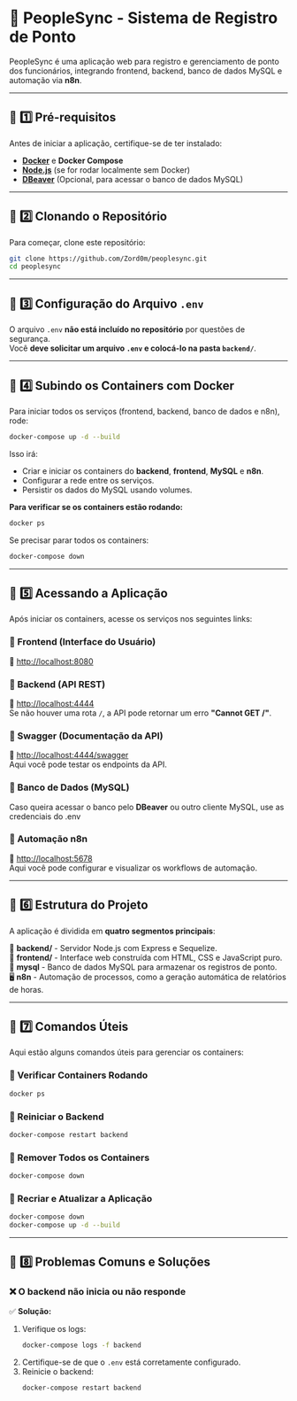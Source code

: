 # 📌 PeopleSync - Sistema de Registro de Ponto

PeopleSync é uma aplicação web para registro e gerenciamento de ponto dos funcionários, integrando frontend, backend, banco de dados MySQL e automação via **n8n**.

---

## 📌 1️⃣ Pré-requisitos

Antes de iniciar a aplicação, certifique-se de ter instalado:

- **[Docker](https://www.docker.com/)** e **Docker Compose**
- **[Node.js](https://nodejs.org/en/)** (se for rodar localmente sem Docker)
- **[DBeaver](https://dbeaver.io/)** (Opcional, para acessar o banco de dados MySQL)

---

## 📌 2️⃣ Clonando o Repositório

Para começar, clone este repositório:

```sh
git clone https://github.com/Zord0m/peoplesync.git
cd peoplesync
```

---

## 📌 3️⃣ Configuração do Arquivo `.env`

O arquivo `.env` **não está incluído no repositório** por questões de segurança.  
Você **deve solicitar um arquivo `.env` e colocá-lo na pasta `backend/`**.

---

## 📌 4️⃣ Subindo os Containers com Docker

Para iniciar todos os serviços (frontend, backend, banco de dados e n8n), rode:

```sh
docker-compose up -d --build
```

Isso irá:

- Criar e iniciar os containers do **backend**, **frontend**, **MySQL** e **n8n**.
- Configurar a rede entre os serviços.
- Persistir os dados do MySQL usando volumes.

**Para verificar se os containers estão rodando:**

```sh
docker ps
```

Se precisar parar todos os containers:

```sh
docker-compose down
```

---

## 📌 5️⃣ Acessando a Aplicação

Após iniciar os containers, acesse os serviços nos seguintes links:

### 🔹 Frontend (Interface do Usuário)
📍 [http://localhost:8080](http://localhost:8080)

### 🔹 Backend (API REST)
📍 [http://localhost:4444](http://localhost:4444)  
Se não houver uma rota `/`, a API pode retornar um erro **"Cannot GET /"**.

### 🔹 Swagger (Documentação da API)
📍 [http://localhost:4444/swagger](http://localhost:4444/swagger)  
Aqui você pode testar os endpoints da API.

### 🔹 Banco de Dados (MySQL)

Caso queira acessar o banco pelo **DBeaver** ou outro cliente MySQL, use as  credenciais do .env


### 🔹 Automação n8n
📍 [http://localhost:5678](http://localhost:5678)  
Aqui você pode configurar e visualizar os workflows de automação.

---

## 📌 6️⃣ Estrutura do Projeto

A aplicação é dividida em **quatro segmentos principais**:

📂 **backend/** - Servidor Node.js com Express e Sequelize.  
📂 **frontend/** - Interface web construída com HTML, CSS e JavaScript puro.  
🎲 **mysql** - Banco de dados MySQL para armazenar os registros de ponto.  
🖥️ **n8n** - Automação de processos, como a geração automática de relatórios de horas.

---

## 📌 7️⃣ Comandos Úteis

Aqui estão alguns comandos úteis para gerenciar os containers:

### 🔹 Verificar Containers Rodando
```sh
docker ps
```

### 🔹 Reiniciar o Backend
```sh
docker-compose restart backend
```

### 🔹 Remover Todos os Containers
```sh
docker-compose down
```

### 🔹 Recriar e Atualizar a Aplicação
```sh
docker-compose down
docker-compose up -d --build
```

---

## 📌 8️⃣ Problemas Comuns e Soluções

### ❌ O backend não inicia ou não responde

✅ **Solução:**

1. Verifique os logs:
   ```sh
   docker-compose logs -f backend
   ```
2. Certifique-se de que o `.env` está corretamente configurado.  
3. Reinicie o backend:
   ```sh
   docker-compose restart backend
   ```


